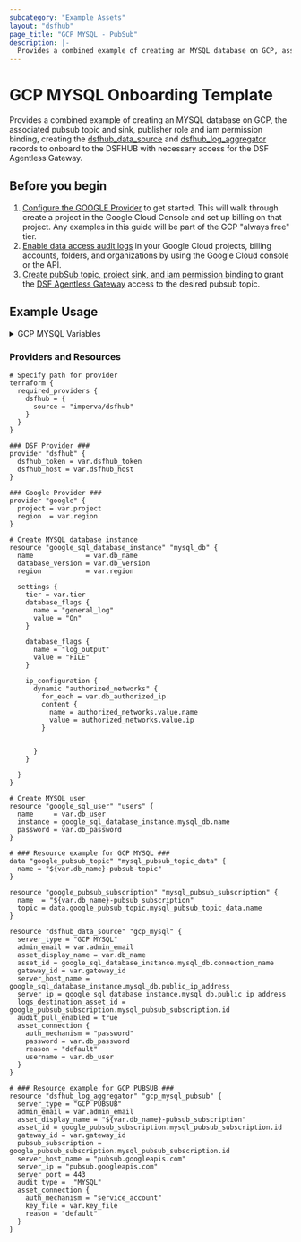 ```yaml
---
subcategory: "Example Assets"
layout: "dsfhub"
page_title: "GCP MYSQL - PubSub"
description: |-
  Provides a combined example of creating an MYSQL database on GCP, associated configurations for audit logs in pub sub, onboarding to the DSFHUB with necessary configs for the DSF Agentless Gateway to access.
---
```


# GCP MYSQL Onboarding Template

Provides a combined example of creating an MYSQL database on GCP, the associated pubsub topic and sink, publisher role and iam permission binding, creating the [dsfhub_data_source](../r/data_source.md) and [dsfhub_log_aggregator](../r/log_aggregator.md) records to onboard to the DSFHUB with necessary access for the DSF Agentless Gateway.

## Before you begin

1. [Configure the GOOGLE Provider](https://registry.terraform.io/providers/hashicorp/google/latest/docs/guides/getting_started) to get started. This will walk through create a project in the Google Cloud Console and set up billing on that project. Any examples in this guide will be part of the GCP "always free" tier.  
2. [Enable data access audit logs](https://cloud.google.com/logging/docs/audit/configure-data-access) in your Google Cloud projects, billing accounts, folders, and organizations by using the Google Cloud console or the API.
3. [Create pubSub topic, project sink, and iam permission binding](gcp_pubsub_iam.md) to grant the [DSF Agentless Gateway](https://registry.terraform.io/modules/imperva/dsf-agentless-gw/aws/latest) access to the desired pubsub topic.

## Example Usage

<details>
<summary>GCP MYSQL Variables</summary>

### GCP MYSQL Variables

```hcl
# DSFHUB Provider Required Variables
variable "dsfhub_token" {} # TF_VAR_dsfhub_token env variable
variable "dsfhub_host" {} # TF_VAR_dsfhub_host env variable

# DSFHUB Asset Variables
variable "admin_email" {
  description = "The email address to notify about this asset"
  type = string
  default = "your@email.com"
}

variable "gateway_id" {
  description =  "The jsonarUid unique identifier of the agentless gateway. Example: '7a4af7cf-4292-89d9-46ec-183756ksdjd'"
  type = string
  default = "12345abcde-12345-abcde-12345-12345abcde"
}

variable "key_file" {
  description = "Location on disk for the key to be used to by the DSF Agentless Gateway to authenticate"
  type = string
  default = "/tmp/keyfile"
}

# GCP Variables
variable "db_authorized_ip" {
  description = "List of whitelisted IPs to access the database"
  type = list(object({
    name = string
    ip = string
  }))
  default = [{
    name = "local"
    ip = "127.0.0.1"
  }]
}

variable "db_name" {
  description =  " The name of the instance. If the name is left blank, Terraform will randomly generate one when the instance is first created. This is done because after a name is used, it cannot be reused for up to one week."
  type = string
  default = "mysql-gcp"
}

variable "db_password" {
  description =  "The password for the user. Can be updated. For Postgres instances this is a Required field, unless type is set to either CLOUD_IAM_USER or CLOUD_IAM_SERVICE_ACCOUNT. Don't set this field for CLOUD_IAM_USER and CLOUD_IAM_SERVICE_ACCOUNT user types for any Cloud SQL instance."
  type = string
  default = "mypassword"
}

variable "db_user" {
  description =  " The name of the user"
  type = string
  default = "myusername"
}

variable "db_version" {
  description =  " The MySQL, PostgreSQL or SQL Server version to use. Supported values include MYSQL_5_6, MYSQL_5_7, MYSQL_8_0, POSTGRES_9_6,POSTGRES_10, POSTGRES_11, POSTGRES_12, POSTGRES_13, POSTGRES_14, POSTGRES_15, SQLSERVER_2017_STANDARD, SQLSERVER_2017_ENTERPRISE, SQLSERVER_2017_EXPRESS, SQLSERVER_2017_WEB. SQLSERVER_2019_STANDARD, SQLSERVER_2019_ENTERPRISE, SQLSERVER_2019_EXPRESS, SQLSERVER_2019_WEB"
  type = string
  default = "MYSQL_8_0"
}

variable "project" {
  description =  " The project field should be your personal project id. The project indicates the default GCP project all of your resources will be created in. Most Terraform resources will have a project field."
  type = string
  default = "My_project"
}

variable "region" {
  description =  " The region will be used to choose the default location for regional resources. Regional resources are spread across several zones."
  type = string
  default = "us-east1"
}

variable "tier" {
  description =  "The machine type to use. See tiers for more details and supported versions. Postgres supports only shared-core machine types, and custom machine types such as db-custom-2-13312."
  type = string
  default = "db-f1-micro"
}
```
</details>

### Providers and Resources

```hcl
# Specify path for provider
terraform {
  required_providers {
    dsfhub = {
      source = "imperva/dsfhub"
    }
  }
}

### DSF Provider ###
provider "dsfhub" {
  dsfhub_token = var.dsfhub_token
  dsfhub_host = var.dsfhub_host
}

### Google Provider ###
provider "google" {
  project = var.project
  region  = var.region
}

# Create MYSQL database instance
resource "google_sql_database_instance" "mysql_db" {
  name             = var.db_name
  database_version = var.db_version
  region           = var.region

  settings {
    tier = var.tier
    database_flags {
      name = "general_log"
      value = "On"
    }

    database_flags {
      name = "log_output"
      value = "FILE"
    }

    ip_configuration {
      dynamic "authorized_networks" {
        for_each = var.db_authorized_ip
        content {
          name = authorized_networks.value.name
          value = authorized_networks.value.ip
        }


      }
    }

  }
}

# Create MYSQL user
resource "google_sql_user" "users" {
  name     = var.db_user
  instance = google_sql_database_instance.mysql_db.name
  password = var.db_password
}

# ### Resource example for GCP MYSQL ###
data "google_pubsub_topic" "mysql_pubsub_topic_data" {
  name = "${var.db_name}-pubsub-topic"
}

resource "google_pubsub_subscription" "mysql_pubsub_subscription" {
  name  = "${var.db_name}-pubsub_subscription"
  topic = data.google_pubsub_topic.mysql_pubsub_topic_data.name
}

resource "dsfhub_data_source" "gcp_mysql" {
  server_type = "GCP MYSQL"
  admin_email = var.admin_email
  asset_display_name = var.db_name
  asset_id = google_sql_database_instance.mysql_db.connection_name
  gateway_id = var.gateway_id
  server_host_name = google_sql_database_instance.mysql_db.public_ip_address
  server_ip = google_sql_database_instance.mysql_db.public_ip_address
  logs_destination_asset_id = google_pubsub_subscription.mysql_pubsub_subscription.id
  audit_pull_enabled = true
  asset_connection {
    auth_mechanism = "password"
    password = var.db_password
    reason = "default"
    username = var.db_user
  }
}

# ### Resource example for GCP PUBSUB ###
resource "dsfhub_log_aggregator" "gcp_mysql_pubsub" {
  server_type = "GCP PUBSUB"
  admin_email = var.admin_email
  asset_display_name = "${var.db_name}-pubsub_subscription"
  asset_id = google_pubsub_subscription.mysql_pubsub_subscription.id
  gateway_id = var.gateway_id
  pubsub_subscription = google_pubsub_subscription.mysql_pubsub_subscription.id
  server_host_name = "pubsub.googleapis.com"
  server_ip = "pubsub.googleapis.com"
  server_port = 443
  audit_type =  "MYSQL"
  asset_connection {
    auth_mechanism = "service_account"
    key_file = var.key_file
    reason = "default"
  }
}
```